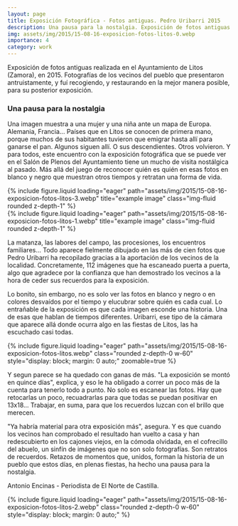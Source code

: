 ```yaml
---
layout: page
title: Exposición Fotográfica - Fotos antiguas. Pedro Uribarri 2015 
description: Una pausa para la nostalgia. Exposición de fotos antiguas realizada en el Ayuntamiento de Litos (Zamora), en 2015. 
img: assets/img/2015/15-08-16-exposicion-fotos-litos-0.webp
importance: 4
category: work
---
```


Exposición de fotos antiguas realizada en el Ayuntamiento de Litos (Zamora), en 2015.
Fotografías de los vecinos del pueblo que presentaron antruistamente, y fuí recogiendo, y restaurando en la mejor manera posible, para su posterior exposición.

### Una pausa para la nostalgia

Una imagen muestra a una mujer y una niña ante un mapa de Europa.
Alemania, Francia... Países que en Litos se conocen de primera mano, porque muchos de sus habitantes tuvieron que emigrar hasta allí para ganarse el pan. Algunos siguen allí.
O sus descendientes. Otros volvieron. Y para todos, este encuentro con la exposición fotográfica que se puede ver en el Salón de Plenos del Ayuntamiento tiene un mucho de visita nostálgica al pasado. Más allá del juego de reconocer quién es quién en esas fotos en blanco y negro que muestran otros tiempos y retratan una forma de vida.

<div class="row">
    <div class="col-sm mt-3 mt-md-0">
        {% include figure.liquid loading="eager" path="assets/img/2015/15-08-16-exposicion-fotos-litos-3.webp" title="example image" class="img-fluid rounded z-depth-1" %}
    </div>
    <div class="col-sm mt-3 mt-md-0">
        {% include figure.liquid loading="eager" path="assets/img/2015/15-08-16-exposicion-fotos-litos-1.webp" title="example image" class="img-fluid rounded z-depth-1" %}
    </div>
</div>

La matanza, las labores del campo, las procesiones, los encuentros familiares... Todo aparece fielmente dibujado en las más de cien fotos que Pedro Uribarri ha recopilado gracias a la aportación de los vecinos de la localidad. Concretamente,
112 imágenes que ha escaneado puerta a puerta, algo que agradece por la confianza que han demostrado los vecinos a la hora de ceder sus recuerdos para la exposición.


Lo bonito, sin embargo, no es solo ver las fotos en blanco y negro o en colores desvaídos por el tiempo y elucubrar sobre quién es cada cual. Lo entrañable de la exposición es que cada imagen esconde una historia. Una de esas que hablan de tiempos diferentes. Uribarri, ese tipo de la cámara que aparece allá donde ocurra algo en las fiestas de Litos, las ha escuchado casi todas.

<div class="text-center">
{% include figure.liquid loading="eager" path="assets/img/2015/15-08-16-exposicion-fotos-litos.webp" class="rounded z-depth-0 w-60" style="display: block; margin: 0 auto;" zoomable=true %}   
</div>

Y segun parece se ha quedado con ganas de más. "La exposición se montó en quince días", explica, y eso le ha obligado a correr un poco más de la cuenta para tenerlo todo a punto. No solo es escanear las fotos. Hay que retocarlas un poco, recuadrarlas para que todas se puedan positivar en 13x18... Trabajar, en suma, para que los recuerdos luzcan con el brillo que merecen.

"Ya habría material para otra exposición más", asegura. Y es que cuando los vecinos han comprobado el resultado han vuelto a casa y han redescubierto en los cajones viejos, en la cómoda olvidada, en el cofrecillo del abuelo, un sinfín de imágenes que no son solo fotografías.
Son retratos de recuerdos. Retazos de momentos que, unidos, forman la historia de un pueblo que estos días, en plenas fiestas, ha hecho una pausa para la nostalgia.

Antonio Encinas - Periodista de El Norte de Castilla.

<div class="text-center">
{% include figure.liquid loading="eager" path="assets/img/2015/15-08-16-exposicion-fotos-litos-2.webp" class="rounded z-depth-0 w-60" style="display: block; margin: 0 auto;" %}   
</div>
